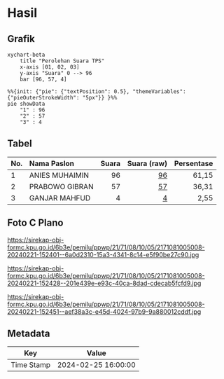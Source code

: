 # Hasil

## Grafik

```mermaid
xychart-beta
    title "Perolehan Suara TPS"
    x-axis [01, 02, 03]
    y-axis "Suara" 0 --> 96
    bar [96, 57, 4]
```

```mermaid
%%{init: {"pie": {"textPosition": 0.5}, "themeVariables": {"pieOuterStrokeWidth": "5px"}} }%%
pie showData
    "1" : 96
    "2" : 57
    "3" : 4
```

## Tabel

| No. | Nama Paslon    | Suara | Suara (raw) | Persentase |
|:--- |:-------------- | -----:| -----------:| ----------:|
| 1   | ANIES MUHAIMIN | 96    | [96][p-1]   | 61,15      |
| 2   | PRABOWO GIBRAN | 57    | [57][p-2]   | 36,31      |
| 3   | GANJAR MAHFUD  | 4     | [4][p-3]    | 2,55       |


[p-1]: https://github.com/gigit-pemilu/pemilu-2024-21-kepulauan-riau/blob/main/pilpres/hitung-suara/sub/21-kepulauan-riau/sub/71-kota-batam/sub/08-galang/sub/1005-rempang-cate/sub/008-tps/sub/paslon-1.txt
[p-2]: https://github.com/gigit-pemilu/pemilu-2024-21-kepulauan-riau/blob/main/pilpres/hitung-suara/sub/21-kepulauan-riau/sub/71-kota-batam/sub/08-galang/sub/1005-rempang-cate/sub/008-tps/sub/paslon-2.txt
[p-3]: https://github.com/gigit-pemilu/pemilu-2024-21-kepulauan-riau/blob/main/pilpres/hitung-suara/sub/21-kepulauan-riau/sub/71-kota-batam/sub/08-galang/sub/1005-rempang-cate/sub/008-tps/sub/paslon-3.txt

## Foto C Plano

https://sirekap-obj-formc.kpu.go.id/6b3e/pemilu/ppwp/21/71/08/10/05/2171081005008-20240221-152401--6a0d2310-15a3-4341-8c14-e5f90be27c90.jpg

https://sirekap-obj-formc.kpu.go.id/6b3e/pemilu/ppwp/21/71/08/10/05/2171081005008-20240221-152428--201e439e-e93c-40ca-8dad-cdecab5fcfd9.jpg

https://sirekap-obj-formc.kpu.go.id/6b3e/pemilu/ppwp/21/71/08/10/05/2171081005008-20240221-152451--aef38a3c-e45d-4024-97b9-9a880012cddf.jpg


## Metadata

| Key        | Value               |
| ---------- | ------------------- |
| Time Stamp | 2024-02-25 16:00:00 |



